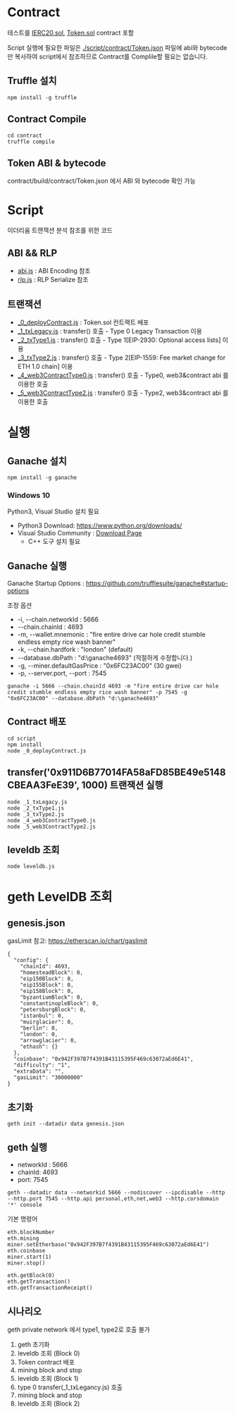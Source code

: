 # Contract

테스트를 [IERC20.sol](./contract/contracts/IERC20.sol), [Token.sol](./contract/contracts/Token.sol) contract 포함

Script 실행에 필요한 파일은 [./script/contract/Token.json](./script/contract/Token.json) 파일에 
abi와 bytecode만 복사하여 script에서 참조하므로 Contract를 Complile할 필요는 없습니다. 

## Truffle 설치
```
npm install -g truffle
```

## Contract Compile
```
cd contract
truffle compile
```

## Token ABI & bytecode

contract/build/contract/Token.json 에서 ABI 와 bytecode 확인 가능

# Script
이더리움 트랜잭션 분석 참조를 위한 코드

## ABI && RLP

* [abi.js](./script/abi.js) : ABI Encoding 참조
* [rlp.js](./script/rlp.js) : RLP Serialize 참조

## 트랜잭션

* [_0_deployContract.js](./script/_0_deployContract.js) : Token.sol 컨트랙트 배포
* [_1_txLegacy.js](./script/_1_txLegacy.js) : transfer() 호출 - Type 0 Legacy Transaction 이용
* [_2_txType1.js](./script/_2_txType1.js) : transfer() 호출 - Type 1[EIP-2930: Optional access lists] 이용
* [_3_txType2.js](./script/_3_txType2.js) : transfer() 호출 - Type 2[EIP-1559: Fee market change for ETH 1.0 chain] 이용
* [_4_web3ContractType0.js](./script/_4_web3ContractType0.js) : transfer() 호출 - Type0, web3&contract abi 를 이용한 호출
* [_5_web3ContractType2.js](./script/_5_web3ContractType2.js) : transfer() 호출 - Type2, web3&contract abi 를 이용한 호출

# 실행

## Ganache 설치

```
npm install -g ganache
```

### Windows 10
Python3, Visual Studio 설치 필요

* Python3 Download: https://www.python.org/downloads/
* Visual Studio Community : [Download Page](https://visualstudio.microsoft.com/ko/downloads/)
  * C++ 도구 설치 필요

## Ganache 실행

Ganache Startup Options : https://github.com/trufflesuite/ganache#startup-options

조정 옵션
* -i, --chain.networkId : 5666
* --chain.chainId : 4693
* -m, --wallet.mnemonic : "fire entire drive car hole credit stumble endless empty rice wash banner"
* -k, --chain.hardfork : "london" (default)
* --database.dbPath : "d:\ganache4693" (적절하게 수정합니다.)
* -g, --miner.defaultGasPrice : "0x6FC23AC00" (30 gwei)
* -p, --server.port, --port : 7545
```
ganache -i 5666 --chain.chainId 4693 -m "fire entire drive car hole credit stumble endless empty rice wash banner" -p 7545 -g "0x6FC23AC00" --database.dbPath "d:\ganache4693"  
```

## Contract 배포
```
cd script
npm install
node _0_deployContract.js
```

## transfer('0x911D6B77014FA58aFD85BE49e5148CBEAA3FeE39', 1000) 트랜잭션 실행

```
node _1_txLegacy.js
node _2_txType1.js
node _3_txType2.js
node _4_web3ContractType0.js
node _5_web3ContractType2.js
```

## leveldb 조회

```
node leveldb.js
```

# geth LevelDB 조회

## genesis.json

gasLimit 참고: https://etherscan.io/chart/gaslimit

```
{
  "config": {
    "chainId": 4693,
    "homesteadBlock": 0,
    "eip150Block": 0,
    "eip155Block": 0,
    "eip158Block": 0,
    "byzantiumBlock": 0,
    "constantinopleBlock": 0,
    "petersburgBlock": 0,
    "istanbul": 0,
    "muirglacier": 0,
    "berlin": 0,
    "london": 0,
    "arrowglacier": 0,
    "ethash": {}
  },
  "coinbase": "0x942F397B7f4391B43115395F469c63072aEd6E41",
  "difficulty": "1",
  "extraData": "",
  "gasLimit": "30000000"
}
```

## 초기화
```
geth init --datadir data genesis.json
```

## geth 실행
* networkId : 5666
* chainId: 4693
* port: 7545
```
geth --datadir data --networkid 5666 --nodiscover --ipcdisable --http --http.port 7545 --http.api personal,eth,net,web3 --http.corsdomain '*' console 
```

기본 명령어
```
eth.blockNumber
eth.mining
miner.setEtherbase("0x942F397B7f4391B43115395F469c63072aEd6E41")
eth.coinbase
miner.start(1)
miner.stop()

eth.getBlock(0)
eth.getTransaction()
eth.getTransactionReceipt()
```

##  시나리오
geth private network 에서 type1, type2로 호출 불가

1. geth 초기화
2. leveldb 조회 (Block 0)
3. Token contract 배포
4. mining block and stop
5. leveldb 조회 (Block 1)
6. type 0 transfer(_1_txLegancy.js) 호출
7. mining block and stop
8. leveldb 조회 (Block 2)